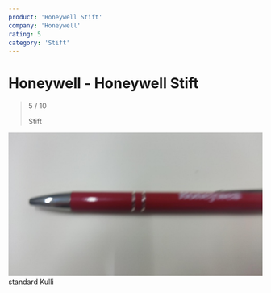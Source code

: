 ```yaml
---
product: 'Honeywell Stift'
company: 'Honeywell'
rating: 5
category: 'Stift'
---
```


# Honeywell - Honeywell Stift
>
> 5 / 10
>
> Stift

![Honeywell Stift](./assets/honeywell-honeywell-stift-5fcf531b-cc2e-4dc8-91f8-a09d2e6012d7.jpg)
standard Kulli
